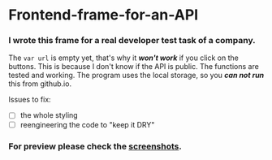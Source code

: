 # Frontend-frame-for-an-API
### I wrote this frame for a real developer test task of a company.
The `var url` is empty yet, that's why it __***won't work***__ if you click on the buttons. This is because I don't know if the API is public. 
The functions are tested and working.
The program uses the local storage, so you __***can not run***__ this from github.io.

Issues to fix:
- [ ] the whole styling
- [ ] reengineering the code to "keep it DRY"

### For preview please check the [screenshots](https://github.com/DoktOrk/Frontend-frame-for-an-API/tree/master/screenshots).
